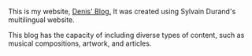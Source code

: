 This is my website, [Denis' Blog.](http://denislabrecque.ca) It was created using Sylvain Durand's multilingual website.

This blog has the capacity of including diverse types of content, such as musical compositions, artwork, and articles.

